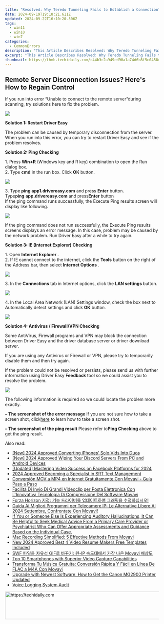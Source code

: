 ```yaml
---
title: "Resolved: Why Teredo Tunneling Fails to Establish a Connection"
date: 2024-09-19T19:18:21.611Z
updated: 2024-09-22T16:10:20.506Z
tags:
  - win11
  - win10
  - win7
categories:
  - CommonErrors
description: "This Article Describes Resolved: Why Teredo Tunneling Fails to Establish a Connection"
excerpt: "This Article Describes Resolved: Why Teredo Tunneling Fails to Establish a Connection"
thumbnail: https://thmb.techidaily.com/c44b3c2a949ed90a1a74d6b8f5c0458cbf8a943f8d64ce0fc757b91844bd2888.jpg
---
```


## Remote Server Disconnection Issues? Here's How to Regain Control

 If you run into error “Unable to connect to the remote server”during scanning, try solutions here to fix the problem.

![](https://images.drivereasy.com/wp-content/uploads/2016/04/img_5715b256751f5.png)

**Solution 1: Restart Driver Easy**

 The problem can be caused by temporary disconnection from the server. When you run into this error, you can try to restart Driver Easy and see if the problem resolves.

 **Solution 2: Ping Checking**

 1\. Press **Win+R**   (Windows key and R key) combination to open the Run dialog box.  
 2\. Type **cmd**   in the run box. Click **OK**  button.

![](https://images.drivereasy.com/wp-content/uploads/2016/04/img_5715b2a29e9ee.png)

 3\.
 Type **ping app1.drivereasy.com**   and press **Enter**   button.  
 Type**ping** **app.drivereasy.com** and press**Enter** button  
 If the ping command runs successfully, the Execute Ping results screen will display like following.

![](https://images.drivereasy.com/wp-content/uploads/2016/04/img_5715b4406d257.png)

 If the ping command does not run successfully, the Execute Ping results screens displays an error message. In this case, problem may be caused by the network problem. Run Driver Easy after a while to try again.

 **Solution 3: IE (Internet Explorer) Checking**

 1\. Open   **Internet Explorer**  .  
 2\. If IE cannot connect to the internet, click the **Tools**   button on the right of the Address bar, then select **Internet Options** .

![](https://images.drivereasy.com/wp-content/uploads/2016/04/img_5715b2edc7db0.png)

 3\. In the **Connections**   tab in Internet options, click the **LAN settings**   button.

![](https://images.drivereasy.com/wp-content/uploads/2016/04/img_5715b2fd185f8.png)

 4\. In the Local Area Network (LAN) Settings window, check the box next to Automatically detect settings and click **OK**   button.

![](https://images.drivereasy.com/wp-content/uploads/2016/04/img_5715b30e08b9c.png)

 **Solution 4: Antivirus / Firewall/VPN Checking**

 Some AntiVirus, Firewall programs and VPN may block the connection between Driver Easy and the driver database server or driver download server.

 If you are using any Antivirus or Firewall or VPN, please try to temporarily disable them and then try again.

 If the problem could not be resolved or persists, please send us with further information using Driver Easy **Feedback** tool so we could assist you to resolve the problem.

![](https://images.drivereasy.com/wp-content/uploads/2017/04/img_5901de462431c.jpg)

 The following information is required so we could locate the problem more exactly.

 **– The screenshot of the error message**
  If you are not sure how to take a screen shot, click[here](https://tools.techidaily.com/drivereasy/download/) to learn how to take a screen shot.

 **– The screenshot of the ping result**
 Please refer to**Ping Checking** above to get the ping result.

<ins class="adsbygoogle"
     style="display:block"
     data-ad-format="autorelaxed"
     data-ad-client="ca-pub-7571918770474297"
     data-ad-slot="1223367746"></ins>

<ins class="adsbygoogle"
     style="display:block"
     data-ad-client="ca-pub-7571918770474297"
     data-ad-slot="8358498916"
     data-ad-format="auto"
     data-full-width-responsive="true"></ins>

<span class="atpl-alsoreadstyle">Also read:</span>
<div><ul>
<li><a href="https://article-files.techidaily.com/new-2024-approved-converting-iphones-solo-vids-into-duos/"><u>[New] 2024 Approved Converting iPhones' Solo Vids Into Duos</u></a></li>
<li><a href="https://discord-videos.techidaily.com/new-2024-approved-wiping-your-discord-servers-from-pc-and-android-devices/"><u>[New] 2024 Approved Wiping Your Discord Servers From PC and Android Devices</u></a></li>
<li><a href="https://facebook-videos.techidaily.com/updated-mastering-video-success-on-facebook-platforms-for-2024/"><u>[Updated] Mastering Video Success on Facebook Platforms for 2024</u></a></li>
<li><a href="https://extra-resources.techidaily.com/2024-approved-becoming-a-specialist-in-srt-text-management/"><u>2024 Approved Becoming a Specialist in SRT Text Management</u></a></li>
<li><a href="https://win-howtos.techidaily.com/conversion-mov-a-mp4-en-internet-gratuitamente-con-movavi-guia-paso-a-paso/"><u>Conversión MOV a MP4 en Internet Gratuitamente Con Movavi - Guía Paso a Paso</u></a></li>
<li><a href="https://win-howtos.techidaily.com/facilita-di-invio-di-grandi-videoclip-per-posta-elettronica-con-linnovativa-tecnologia-di-compressione-del-software-movavi/"><u>Facilità Di Invio Di Grandi Videoclip per Posta Elettronica Con L'Innovativa Tecnologia Di Compressione Del Software Movavi</u></a></li>
<li><a href="https://win-solutions.techidaily.com/forza-horizon/"><u>Forza Horizon 지정: 기능 드라이버를 업데이트하여 그래픽을 수정하십시오!</u></a></li>
<li><a href="https://win-howtos.techidaily.com/guida-ai-migliori-programmi-per-telecamere-ip-le-alternative-libere-al-2024-settembre-confrontate-con-movavi/"><u>Guida Ai Migliori Programmi per Telecamere IP: Le Alternative Libere Al 2024 Settembre, Confrontate Con Movavi!</u></a></li>
<li><a href="https://sound-issues.techidaily.com/if-you-or-someone-else-is-experiencing-auditory-hallucinations-it-can-be-helpful-to-seek-medical-advice-from-a-primary-care-provider-or-psychiatrist-who-can654/"><u>If You or Someone Else Is Experiencing Auditory Hallucinations, It Can Be Helpful to Seek Medical Advice From a Primary Care Provider or Psychiatrist Who Can Offer Appropriate Assessments and Guidance Based on the Individual Case.</u></a></li>
<li><a href="https://win-howtos.techidaily.com/mac-recording-simplified-5-effective-methods-from-movavi/"><u>Mac Recording Simplified: 5 Effective Methods From Movavi</u></a></li>
<li><a href="https://smart-video-editing.techidaily.com/new-2024-approved-best-4-video-resume-makers-free-templates-included/"><u>New 2024 Approved Best 4 Video Resume Makers Free Templates Included</u></a></li>
<li><a href="https://win-howtos.techidaily.com/swf-gif-ip-movavi/"><u>SWF 파일을 자유성 GIF로 바꾸기: 원-IP 속도대에서 가장 나은 Movavi 해상도</u></a></li>
<li><a href="https://win-howtos.techidaily.com/top-10-smartphones-with-superior-video-capture-capabilities/"><u>Top 10 Smartphones with Superior Video Capture Capabilities</u></a></li>
<li><a href="https://win-howtos.techidaily.com/transforma-tu-musica-gratuita-conversion-rapida-y-facil-en-linea-de-flac-a-m4a-con-movavi/"><u>Transforma Tu Música Gratuita: Conversión Rápida Y Fácil en Línea De FLAC a M4A Con Movavi</u></a></li>
<li><a href="https://win-amazing.techidaily.com/upgrade-with-newest-software-how-to-get-the-canon-mg2900-printer-updated/"><u>Upgrade with Newest Software: How to Get the Canon MG2900 Printer Updated</u></a></li>
<li><a href="https://video-capture.techidaily.com/voice-logging-system-audit/"><u>Voice Logging System Audit</u></a></li>
</ul></div>

<!-- affiliate ads begin -->
<a href="https://appsumo.8odi.net/c/5597632/2151882/7443" target="_top" id="2151882">
  <img src="//a.impactradius-go.com/display-ad/7443-2151882" border="0" alt="https://techidaily.com" width="600" height="90"/>
</a>
<img height="0" width="0" src="https://appsumo.8odi.net/i/5597632/2151882/7443" style="position:absolute;visibility:hidden;" border="0" />
<!-- affiliate ads end -->

